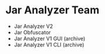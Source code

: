 # Jar Analyzer Team

- Jar Analyzer V2
- Jar Obfuscator
- Jar Analyzer V1 GUI (archive)
- Jar Analyzer V1 CLI (archive)
